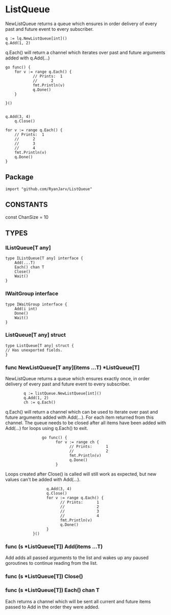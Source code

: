 # ListQueue

NewListQueue returns a queue which ensures in order delivery of every past and future event to every subscriber.

	q := lq.NewListQueue[int]()
	q.Add(1, 2)

q.Each() will return a channel which iterates over past and future arguments added with q.Add(...)

	go func() {
		for v := range q.Each() {
	    		// Prints: 	1
	      		//		2
	     		fmt.Println(v)
	        	q.Done()
		}
	
	}()


	q.Add(3, 4)
        q.Close()

	for v := range q.Each() {
		// Prints: 	1
		//		2
		//		3
		//		4
		fmt.Println(v)
		q.Done()
	}



## Package
```
import "github.com/RyanJarv/ListQueue"
```

## CONSTANTS

const ChanSize = 10

## TYPES

### IListQueue[T any]
```
type IListQueue[T any] interface {
    Add(...T)
    Each() chan T
    Close()
    Wait()
}
```

### IWaitGroup interface
```
type IWaitGroup interface {
    Add(i int)
    Done()
    Wait()
}
```

### ListQueue[T any] struct
```
type ListQueue[T any] struct {
// Has unexported fields.
}
```

### func NewListQueue[T any](items ...T) *ListQueue[T]

NewListQueue returns a queue which ensures exactly once, in order delivery of every past and future event to every
subscriber.

```
        q := listQueue.NewListQueue[int]()
        q.Add(1, 2)
        ch := q.Each()
```

q.Each() will return a channel which can be used to iterate over past and future arguments added with Add(...). For
each item returned from this channel. The queue needs to be closed after all items have been added with Add(...) for
loops using q.Each() to exit.

```
           	    go func() {
        	  	      for v := range ch {
        	  	      	    // Prints: 		1
        	  	        	//				2
        	  	        	fmt.Println(v)
        	  	        	q.Done()
        	  	      }
```

Loops created after Close() is called will still work as expected, but new values can't be added with Add(...).

```
        		  q.Add(3, 4)
        		  q.Close()
        		  for v := range q.Each() {
        		  	    // Prints: 		1
        		    	//				2
        		    	//				3
        		    	//				4
        		    	fmt.Println(v)
        		    	q.Done()
        		  }
         	}()
```

### func (s *ListQueue[T]) Add(items ...T)
Add adds all passed arguments to the list and wakes up any paused goroutines to continue reading from the list.

### func (s *ListQueue[T]) Close()

### func (s *ListQueue[T]) Each() chan T

Each returns a channel which will be sent all current and future items passed to Add in the order they were added.
